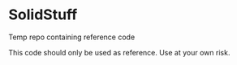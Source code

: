 # SolidStuff
Temp repo containing reference code

This code should only be used as reference. Use at your own risk.
